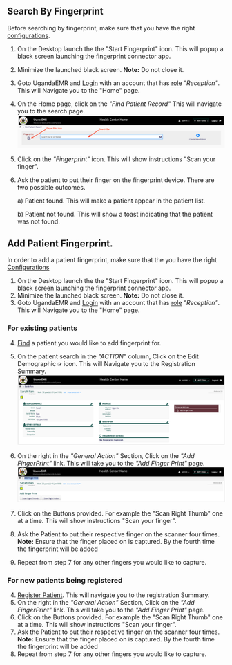 ## Search By Fingerprint
Before searching by fingerprint, make sure that you have the right [configurations](setup_configurations.md). 

1. On the Desktop launch the the "Start Fingerprint" icon. This will popup a black screen launching the fingerprint connector app.
2. Minimize the launched black screen. **Note:** Do not close it. 
3. Goto UgandaEMR and [Login](../login.md) with an account that has [role](../point-of-care-poc/installation-and-configuration/roles.md) _"Reception"_. This will Navigate you to the "Home" page.
4. On the Home page, click on the _"Find Patient Record"_ This will navigate you to the search page.
![Search Page](../images/poc/poc_search_patient_page.png)
5. Click on the _"Fingerprint"_ icon. This will show instructions "Scan your finger".

6. Ask the patient to put their finger on the fingerprint device. 
    There are two possible outcomes. 
  
    a) Patient found. This will make a patient appear in the patient list. 
   
    b) Patient not found. This will show a toast indicating that the patient was not found. 

## Add Patient Fingerprint.
In order to add a patient fingerprint, make sure that the you have the right [Configurations](setup_configurations.md)
1. On the Desktop launch the the "Start Fingerprint" icon. This will popup a black screen launching the fingerprint connector app.
2. Minimize the launched black screen. **Note:** Do not close it. 
3. Goto UgandaEMR and [Login](../login.md) with an account that has [role](../point-of-care-poc/installation-and-configuration/roles.md) _"Reception"_. This will Navigate you to the "Home" page.

### For existing patients
4. [Find](../search_patient.md) a patient you would like to add fingerprint for.
5. On the patient search in the _"ACTION"_ column, Click on the Edit Demographic ![Edit Demographic](../images/poc/poc_edit_patient.png) icon. This will Navigate you to the Registration Summary.
![Registration Summary page](../images/registration_summary.png)
6. On the right in the _"General Action"_ Section, Click on the _"Add FingerPrint"_ link. This will take you to the _"Add Finger Print"_ page. 
![Add Fingerprint Page](../images/add_fingerprint_page.png)
7. Click on the Buttons provided. For example the "Scan Right Thumb" one at a time. This will show instructions "Scan your finger". 
6. Ask the Patient to put their respective finger on the scanner four times. **Note:** Ensure that the finger placed on is captured. By the fourth time the fingerprint will be added

8. Repeat from step 7 for any other  fingers you would like to capture.

### For new patients being registered
4. [Register Patient](../patient_registration.md). This will navigate you to the registration Summary.
5. On the right in the _"General Action"_ Section, Click on the _"Add FingerPrint"_ link. This will take you to the _"Add Finger Print"_ page. 
6. Click on the Buttons provided. For example the "Scan Right Thumb" one at a time. This will show instructions "Scan your finger". 
7. Ask the Patient to put their respective finger on the scanner four times. **Note:** Ensure that the finger placed on is captured. By the fourth time the fingerprint will be added
8. Repeat from step 7 for any other  fingers you would like to capture.